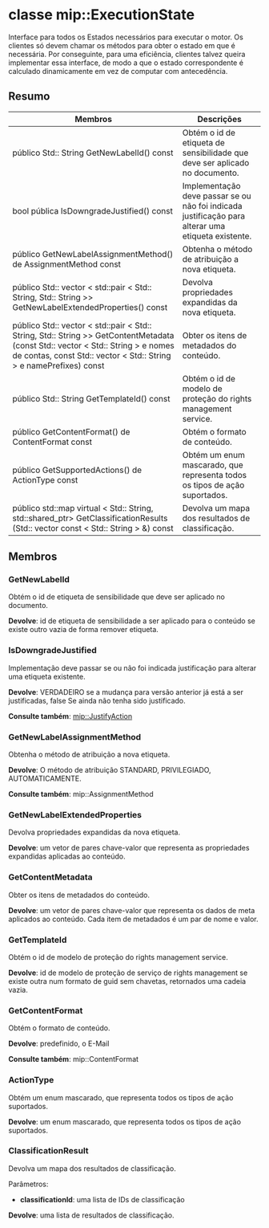 # <a name="class-mipexecutionstate"></a>classe mip::ExecutionState 
Interface para todos os Estados necessários para executar o motor.
Os clientes só devem chamar os métodos para obter o estado em que é necessária. Por conseguinte, para uma eficiência, clientes talvez queira implementar essa interface, de modo a que o estado correspondente é calculado dinamicamente em vez de computar com antecedência.
  
## <a name="summary"></a>Resumo
 Membros                        | Descrições                                
--------------------------------|---------------------------------------------
 público Std:: String GetNewLabelId() const  |  Obtém o id de etiqueta de sensibilidade que deve ser aplicado no documento.
 bool pública IsDowngradeJustified() const  |  Implementação deve passar se ou não foi indicada justificação para alterar uma etiqueta existente.
 público GetNewLabelAssignmentMethod() de AssignmentMethod const  |  Obtenha o método de atribuição a nova etiqueta.
público Std:: vector < std::pair < Std:: String, Std:: String >> GetNewLabelExtendedProperties() const  |  Devolva propriedades expandidas da nova etiqueta.
público Std:: vector < std::pair < Std:: String, Std:: String >> GetContentMetadata (const Std:: vector < Std:: String > e nomes de contas, const Std:: vector < Std:: String > e namePrefixes) const  |  Obter os itens de metadados do conteúdo.
 público Std:: String GetTemplateId() const  |  Obtém o id de modelo de proteção do rights management service.
 público GetContentFormat() de ContentFormat const  |  Obtém o formato de conteúdo.
 público GetSupportedActions() de ActionType const  |  Obtém um enum mascarado, que representa todos os tipos de ação suportados.
público std::map virtual < Std:: String, std::shared_ptr<ClassificationResult>> GetClassificationResults (Std:: vector const < Std:: String > &) const  |  Devolva um mapa dos resultados de classificação.
  
## <a name="members"></a>Membros
  
### <a name="getnewlabelid"></a>GetNewLabelId
Obtém o id de etiqueta de sensibilidade que deve ser aplicado no documento.

  
**Devolve**: id de etiqueta de sensibilidade a ser aplicado para o conteúdo se existe outro vazia de forma remover etiqueta.
  
### <a name="isdowngradejustified"></a>IsDowngradeJustified
Implementação deve passar se ou não foi indicada justificação para alterar uma etiqueta existente.

  
**Devolve**: VERDADEIRO se a mudança para versão anterior já está a ser justificadas, false Se ainda não tenha sido justificado. 
  
**Consulte também**: [mip::JustifyAction](class_mip_justifyaction.md)
  
### <a name="getnewlabelassignmentmethod"></a>GetNewLabelAssignmentMethod
Obtenha o método de atribuição a nova etiqueta.

  
**Devolve**: O método de atribuição STANDARD, PRIVILEGIADO, AUTOMATICAMENTE. 
  
**Consulte também**: mip::AssignmentMethod
  
### <a name="getnewlabelextendedproperties"></a>GetNewLabelExtendedProperties
Devolva propriedades expandidas da nova etiqueta.

  
**Devolve**: um vetor de pares chave-valor que representa as propriedades expandidas aplicadas ao conteúdo.
  
### <a name="getcontentmetadata"></a>GetContentMetadata
Obter os itens de metadados do conteúdo.

  
**Devolve**: um vetor de pares chave-valor que representa os dados de meta aplicados ao conteúdo. Cada item de metadados é um par de nome e valor.
  
### <a name="gettemplateid"></a>GetTemplateId
Obtém o id de modelo de proteção do rights management service.

  
**Devolve**: id de modelo de proteção de serviço de rights management se existe outra num formato de guid sem chavetas, retornados uma cadeia vazia.
  
### <a name="getcontentformat"></a>GetContentFormat
Obtém o formato de conteúdo.

  
**Devolve**: predefinido, o E-Mail 
  
**Consulte também**: mip::ContentFormat
  
### <a name="actiontype"></a>ActionType
Obtém um enum mascarado, que representa todos os tipos de ação suportados.

  
**Devolve**: um enum mascarado, que representa todos os tipos de ação suportados.
  
### <a name="classificationresult"></a>ClassificationResult
Devolva um mapa dos resultados de classificação.

Parâmetros:  
* **classificationId**: uma lista de IDs de classificação 



  
**Devolve**: uma lista de resultados de classificação.